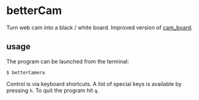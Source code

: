 # betterCam

Turn web cam into a black / white board. Improved version of
[cam_board](https://github.com/kacpertopol/cam_board). 

## usage

The program can be launched from the terminal:

```
$ betterCamera
```

Control is via keyboard shortcuts. A list of special keys
is available by pressing `h`. To quit the program hit `q`.



